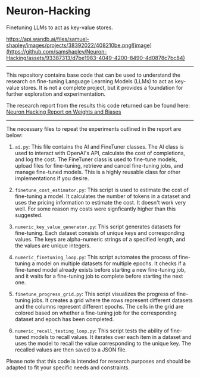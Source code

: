 # Neuron-Hacking

Finetuning LLMs to act as key-value stores.

https://api.wandb.ai/files/samuel-shapley/images/projects/38392022/408210be.png![image](https://github.com/samshapley/Neuron-Hacking/assets/93387313/d7be1983-4049-4200-8490-4d0878c7bc84)

<hr>

This repository contains base code that can be used to understand the research on fine-tuning Language Learning Models (LLMs) to act as key-value stores. It is not a complete project, but it provides a foundation for further exploration and experimentation.

The research report from the results this code returned can be found here:
<a href="google.com">Neuron Hacking Report on Weights and Biases</a>
<hr>

The necessary files to repeat the experiments outlined in the report are below:

1. `ai.py`: This file contains the AI and FineTuner classes. The AI class is used to interact with OpenAI's API, calculate the cost of completions, and log the cost. The FineTuner class is used to fine-tune models, upload files for fine-tuning, retrieve and cancel fine-tuning jobs, and manage fine-tuned models. This is a highly reusable class for other implementations if you desire.

2. `finetune_cost_estimator.py`: This script is used to estimate the cost of fine-tuning a model. It calculates the number of tokens in a dataset and uses the pricing information to estimate the cost. It doesn't work very well. For some reason my costs were signficantly higher than this suggested.

3. `numeric_key_value_generator.py`: This script generates datasets for fine-tuning. Each dataset consists of unique keys and corresponding values. The keys are alpha-numeric strings of a specified length, and the values are unique integers.

4. `numeric_finetuning_loop.py`: This script automates the process of fine-tuning a model on multiple datasets for multiple epochs. It checks if a fine-tuned model already exists before starting a new fine-tuning job, and it waits for a fine-tuning job to complete before starting the next one.

5. `finetune_progress_grid.py`: This script visualizes the progress of fine-tuning jobs. It creates a grid where the rows represent different datasets and the columns represent different epochs. The cells in the grid are colored based on whether a fine-tuning job for the corresponding dataset and epoch has been completed.

6. `numeric_recall_testing_loop.py`: This script tests the ability of fine-tuned models to recall values. It iterates over each item in a dataset and uses the model to recall the value corresponding to the unique key. The recalled values are then saved to a JSON file.

Please note that this code is intended for research purposes and should be adapted to fit your specific needs and constraints.
